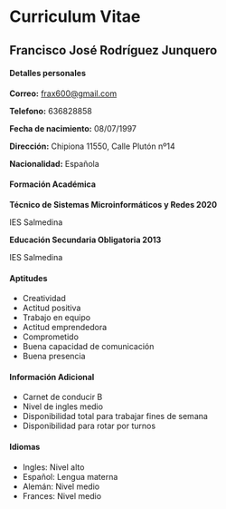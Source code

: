 # Curriculum Vitae



## Francisco José Rodríguez Junquero



#### Detalles personales

**Correo:** frax600@gmail.com

**Telefono:** 636828858

**Fecha de nacimiento:** 08/07/1997

**Dirección:** Chipiona 11550, Calle Plutón nº14

**Nacionalidad:** Española

#### Formación Académica

**Técnico de Sistemas Microinformáticos y Redes 2020**

IES Salmedina

**Educación Secundaria Obligatoria 2013**

IES Salmedina

#### Aptitudes

- Creatividad
- Actitud positiva
- Trabajo en equipo
- Actitud emprendedora
- Comprometido
- Buena capacidad de comunicación
- Buena presencia

#### Información Adicional

- Carnet de conducir B
- Nivel de ingles medio
- Disponibilidad total para trabajar fines de semana
- Disponibilidad para rotar por turnos

#### Idiomas

- Ingles: Nivel alto
- Español: Lengua materna
- Alemán: Nivel medio
- Frances: Nivel medio
